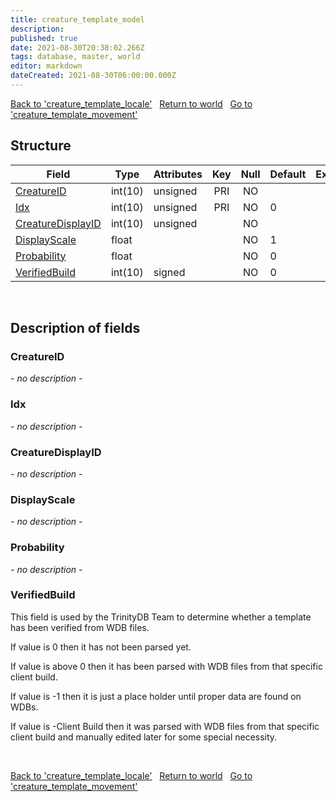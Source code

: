 ```yaml
---
title: creature_template_model
description: 
published: true
date: 2021-08-30T20:38:02.266Z
tags: database, master, world
editor: markdown
dateCreated: 2021-08-30T06:00:00.000Z
---
```


<a href="https://trinitycore.info/en/database/master/world/creature_template_locale" class="mt-5 v-btn v-btn--depressed v-btn--flat v-btn--outlined theme--light v-size--default darkblue--text text--lighten-3"><span class="v-btn__content"><i aria-hidden="true" class="v-icon notranslate v-icon--left mdi mdi-arrow-left theme--light"></i><span>Back to 'creature_template_locale'</span></span></a>&nbsp;&nbsp;&nbsp;<a href="https://trinitycore.info/en/database/master/world/home" class="mt-5 v-btn v-btn--depressed v-btn--flat v-btn--outlined theme--light v-size--default darkblue--text text--lighten-3"><span class="v-btn__content"><i aria-hidden="true" class="v-icon notranslate v-icon--left mdi mdi-home-outline theme--light"></i><span>Return to world</span></span></a>&nbsp;&nbsp;&nbsp;<a href="https://trinitycore.info/en/database/master/world/creature_template_movement" class="mt-5 v-btn v-btn--depressed v-btn--flat v-btn--outlined theme--light v-size--default darkblue--text text--lighten-3"><span class="v-btn__content"><span>Go to 'creature_template_movement'</span><i aria-hidden="true" class="v-icon notranslate v-icon--right mdi mdi-arrow-right theme--light"></i></span></a>

## Structure

| Field | Type | Attributes | Key | Null | Default | Extra | Comment |
| --- | --- | --- | :---: | :---: | --- | --- | --- |
| [CreatureID](#creatureid) | int(10) | unsigned | PRI | NO |  |  |  |
| [Idx](#idx) | int(10) | unsigned | PRI | NO | 0 |  |  |
| [CreatureDisplayID](#creaturedisplayid) | int(10) | unsigned |  | NO |  |  |  |
| [DisplayScale](#displayscale) | float |  |  | NO | 1 |  |  |
| [Probability](#probability) | float |  |  | NO | 0 |  |  |
| [VerifiedBuild](#verifiedbuild) | int(10) | signed |  | NO | 0 |  |  |
&nbsp;
## Description of fields

### CreatureID
*- no description -*
&nbsp;

### Idx
*- no description -*
&nbsp;

### CreatureDisplayID
*- no description -*
&nbsp;

### DisplayScale
*- no description -*
&nbsp;

### Probability
*- no description -*
&nbsp;

### VerifiedBuild
This field is used by the TrinityDB Team to determine whether a template has been verified from WDB files.

If value is 0 then it has not been parsed yet.

If value is above 0 then it has been parsed with WDB files from that specific client build.

If value is -1 then it is just a place holder until proper data are found on WDBs.

If value is -Client Build then it was parsed with WDB files from that specific client build and manually edited later for some special necessity.

&nbsp;

<a href="https://trinitycore.info/en/database/master/world/creature_template_locale" class="mt-5 v-btn v-btn--depressed v-btn--flat v-btn--outlined theme--light v-size--default darkblue--text text--lighten-3"><span class="v-btn__content"><i aria-hidden="true" class="v-icon notranslate v-icon--left mdi mdi-arrow-left theme--light"></i><span>Back to 'creature_template_locale'</span></span></a>&nbsp;&nbsp;&nbsp;<a href="https://trinitycore.info/en/database/master/world/home" class="mt-5 v-btn v-btn--depressed v-btn--flat v-btn--outlined theme--light v-size--default darkblue--text text--lighten-3"><span class="v-btn__content"><i aria-hidden="true" class="v-icon notranslate v-icon--left mdi mdi-home-outline theme--light"></i><span>Return to world</span></span></a>&nbsp;&nbsp;&nbsp;<a href="https://trinitycore.info/en/database/master/world/creature_template_movement" class="mt-5 v-btn v-btn--depressed v-btn--flat v-btn--outlined theme--light v-size--default darkblue--text text--lighten-3"><span class="v-btn__content"><span>Go to 'creature_template_movement'</span><i aria-hidden="true" class="v-icon notranslate v-icon--right mdi mdi-arrow-right theme--light"></i></span></a>

